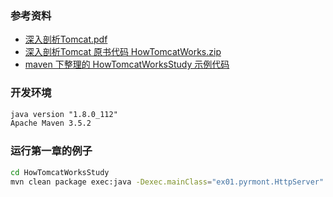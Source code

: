 
### 参考资料

* [深入剖析Tomcat.pdf](https://pan.baidu.com/s/1H4sxYglrgyMsuiCcRJqk7g)
* [深入剖析Tomcat 原书代码 HowTomcatWorks.zip](https://pan.baidu.com/s/1aUa74QpAQfkGh-Rv73CWYA)
* [maven 下整理的 HowTomcatWorksStudy 示例代码](https://github.com/FredJiang/HowTomcatWorksStudy)

### 开发环境

```txt
java version "1.8.0_112"
Apache Maven 3.5.2
```

<!--more-->

### 运行第一章的例子

```bash
cd HowTomcatWorksStudy
mvn clean package exec:java -Dexec.mainClass="ex01.pyrmont.HttpServer"
```
